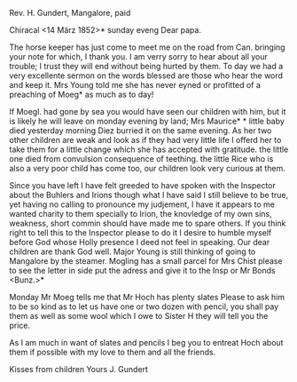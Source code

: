 Rev. H. Gundert, Mangalore, paid

 Chiracal <14 März 1852>*
 sunday eveng
Dear papa.

The horse keeper has just come to meet me on the road from Can. bringing your note for which, I thank you. I am verry sorry to hear about all your trouble; I trust they will end without being hurted by them. 
To day we had a very excellente sermon on the words blessed are those who hear the word and keep it. Mrs Young told me she has never eyned or profitted of a preaching of Moeg<ling>* as much as to day!

If Moegl. had gone by sea you would have seen our children with him, but it is likely he will leave on monday evening by land; Mrs Maurice* <? Morris?>* little baby died yesterday morning Diez burried it on the same evening. As her two other children are weak and look as if they had very little life I offerd her to take them for a little change which she has accepted with gratitude. the little one died from convulsion consequence of teething. the little Rice who is also a very poor child has come too, our children look very curious at them.

Since you have left I have felt greeded to have spoken with the Inspector about the Buhlers and Irions though what I have said I still believe to be true, yet having no calling to pronounce my judjement, I have it appears to me wanted charity to them specially to Irion, the knovledge of my own sins, weakness, short commin should have made me to spare others. If you think right to tell this to the Inspector please to do it I desire to humble myself before God whose Holly presence I deed not feel in speaking. 
Our dear children are thank God well. Major Young is still thinking of going to Mangalore by the steamer. Mogling has a small parcel for Mrs Chist please to see the letter in side put the adress and give it to the Insp or Mr Bonds <Bunz.>*

Monday Mr Moeg tells me that Mr Hoch has plenty slates Please to ask him to be so kind as to let us have one or two dozen with pencil, you shall pay them as well as some wool which I owe to Sister H they will tell you the price.

As I am much in want of slates and pencils I beg you to entreat Hoch about them if possible with my love to them and all the friends.

Kisses from children
 Yours
 J. Gundert

